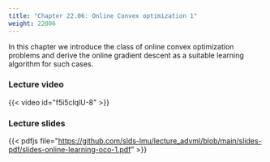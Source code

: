 ```yaml
---
title: "Chapter 22.06: Online Convex optimization 1"
weight: 22006
---
```

In this chapter we introduce the class of online convex optimization problems and derive the online gradient descent as a suitable learning algorithm for such cases. 
<!--more-->

### Lecture video

{{< video id="f5i5clqlU-8" >}}

### Lecture slides

{{< pdfjs file="https://github.com/slds-lmu/lecture_advml/blob/main/slides-pdf/slides-online-learning-oco-1.pdf" >}}
